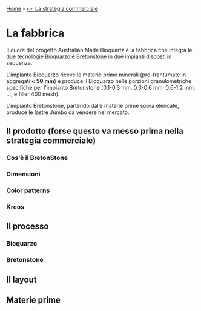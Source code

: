 [Home](README.md) - [<< La strategia commerciale](Strategia.md)

# La fabbrica

Il cuore del progetto Australian Made Bioquartz è la fabbrica che integra
le due 
tecnologie Bioquarzo e Bretonstone in due impianti disposti in sequenza. 

L'impianto Bioquarzo riceve le materie prime minerali (pre-frantumate in
aggregati **< 50 mm**) e produce il Bioquarzo nelle porzioni granulometriche
specifiche per l'impianto Bretonstone (0.1-0.3 mm, 0.3-0.6 mm, 0.6-1.2 mm, 
..., e filler 400 mesh).

L'impianto Bretonstone, partendo dalle materie prime sopra elencate, produce 
le lastre Jumbo da vendere nel mercato.

## Il prodotto (forse questo va messo prima nella strategia commerciale)

### Cos'è il BretonStone

### Dimensioni

### Color patterns

### Kreos

## Il processo

### Bioquarzo

### Bretonstone

## Il layout

## Materie prime


